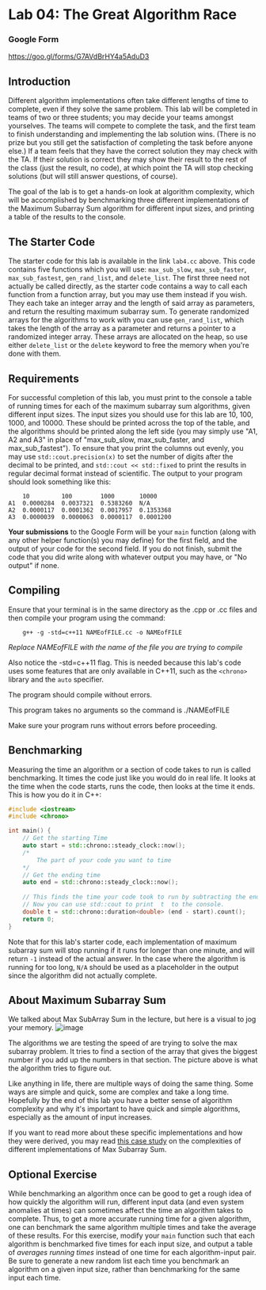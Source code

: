 # Lab 04: The Great Algorithm Race

### Google Form
https://goo.gl/forms/G7AVdBrHY4a5AduD3

## Introduction

Different algorithm implementations often take different lengths of time to complete, even if they solve the same problem. This lab will be completed in teams of two or three students; you may decide your teams amongst yourselves. The teams will compete to complete the task, and the first team to finish understanding and implementing the lab solution wins. (There is no prize but you still get the satisfaction of completing the task before anyone else.) If a team feels that they have the correct solution they may check with the TA. If their solution is correct they may show their result to the rest of the class (just the result, no code), at which point the TA will stop checking solutions (but will still answer questions, of course).

The goal of the lab is to get a hands-on look at algorithm complexity, which will be accomplished by benchmarking three different implementations of the Maximum Subarray Sum algorithm for different input sizes, and printing a table of the results to the console.

## The Starter Code

The starter code for this lab is available in the link `lab4.cc` above. This code contains five functions which you will use: `max_sub_slow`, `max_sub_faster`, `max_sub_fastest`, `gen_rand_list`, and `delete_list`. The first three need not actually be called directly, as the starter code contains a way to call each function from a function array, but you may use them instead if you wish. They each take an integer array and the length of said array as parameters, and return the resulting maximum subarray sum. To generate randomized arrays for the algorithms to work with you can use `gen_rand_list`, which takes the length of the array as a parameter and returns a pointer to a randomized integer array. These arrays are allocated on the heap, so use either `delete_list` or the `delete` keyword to free the memory when you're done with them. 

## Requirements

For successful completion of this lab, you must print to the console a table of running times for each of the maximum subarray sum algorithms, given different input sizes. The input sizes you should use for this lab are 10, 100, 1000, and 10000. These should be printed across the top of the table, and the algorithms should be printed along the left side (you may simply use "A1, A2 and A3" in place of "max_sub_slow, max_sub_faster, and max_sub_fastest"). To ensure that you print the columns out evenly, you may use `std::cout.precision(x)` to set the number of digits after the decimal to be printed, and `std::cout << std::fixed` to print the results in regular decimal format instead of scientific. The output to your program should look something like this:

```
    10         100        1000       10000      
A1  0.0000284  0.0037321  0.5383260  N/A
A2  0.0000117  0.0001362  0.0017957  0.1353368
A3  0.0000039  0.0000063  0.0000117  0.0001200
```

**Your submissions** to the Google Form will be your `main` function (along with any other helper function(s) you may define) for the first field, and the output of your code for the second field. If you do not finish, submit the code that you did write along with whatever output you may have, or "No output" if none.

## Compiling

Ensure that your terminal is in the same directory as the .cpp or .cc files and then compile your program using the command:   

        g++ -g -std=c++11 NAMEofFILE.cc -o NAMEofFILE

*Replace NAMEofFILE with the name of the file you are trying to compile* 

Also notice the -std=c++11 flag. This is needed because this lab's code uses some features that are only available in C++11, such as the `<chrono>` library and the `auto` specifier.
 
The program should compile without errors.

This program takes no arguments so the command is ./NAMEofFILE

Make sure your program runs without errors before proceeding.

## Benchmarking

Measuring the time an algorithm or a section of code takes to run is called benchmarking. It times the code just like you would do in real life. It looks at the time when the code starts, runs the code, then looks at the time it ends. This is how you do it in C++:

```C++
#include <iostream>
#include <chrono>

int main() {
    // Get the starting Time
    auto start = std::chrono::steady_clock::now();
    /*
        The part of your code you want to time
    */
    // Get the ending time
    auto end = std::chrono::steady_clock::now();
    
    // This finds the time your code took to run by subtracting the end and start times. It assigns it to the variable  t  as a double
    // Now you can use std::cout to print  t  to the console.
    double t = std::chrono::duration<double> (end - start).count();
    return 0;
}
```

Note that for this lab's starter code, each implementation of maximum subarray sum will stop running if it runs for longer than one minute, and will return `-1` instead of the actual answer. In the case where the algorithm is running for too long, `N/A` should be used as a placeholder in the output since the algorithm did not actually complete.

## About Maximum Subarray Sum

We talked about Max SubArray Sum in the lecture, but here is a visual to jog your memory.
![image](https://www.geeksforgeeks.org/wp-content/uploads/kadane-Algorithm.png)

The algorithms we are testing the speed of are trying to solve the max subarray problem. It tries to find a section of the array that gives the biggest number if you add up the numbers in that section. The picture above is what the algorithm tries to figure out.

Like anything in life, there are multiple ways of doing the same thing. Some ways are simple and quick, some are complex and take a long time. Hopefully by the end of this lab you have a better sense of algorithm complexity and why it's important to have quick and simple algorithms, especially as the amount of input increases.

If you want to read more about these specific implementations and how they were derived, you may read [this case study](http://www.ics.uci.edu/~goodrich/teach/cs161/notes/MaxSubarray.pdf) on the complexities of different implementations of Max Subarray Sum.

## Optional Exercise

While benchmarking an algorithm once can be good to get a rough idea of how quickly the algorithm will run, different input data (and even system anomalies at times) can sometimes affect the time an algorithm takes to complete. Thus, to get a more accurate running time for a given algorithm, one can benchmark the same algorithm multiple times and take the average of these results. For this exercise, modify your `main` function such that each algorithm is benchmarked five times for each input size, and output a table of *averages running times* instead of one time for each algorithm-input pair. Be sure to generate a new random list each time you benchmark an algorithm on a given input size, rather than benchmarking for the same input each time.
